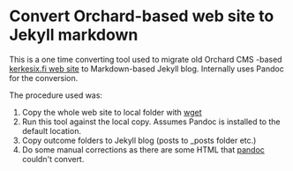 # Convert Orchard-based web site to Jekyll markdown #

This is a one time converting tool used to migrate old Orchard CMS -based [kerkesix.fi web site](http://kerkesix.fi) to Markdown-based Jekyll blog. Internally uses Pandoc for the conversion. 

The procedure used was: 

1. Copy the whole web site to local folder with [wget](http://en.wikipedia.org/wiki/Wget)
2. Run this tool against the local copy. Assumes Pandoc is installed to the default location. 
3. Copy outcome folders to Jekyll blog (posts to _posts folder etc.)
4. Do some manual corrections as there are some HTML that [pandoc](http://johnmacfarlane.net/pandoc/) couldn't convert. 
